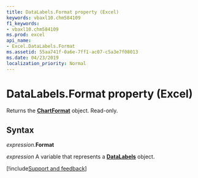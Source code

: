 ```yaml
---
title: DataLabels.Format property (Excel)
keywords: vbaxl10.chm584109
f1_keywords:
- vbaxl10.chm584109
ms.prod: excel
api_name:
- Excel.DataLabels.Format
ms.assetid: 55aa741f-0a6e-7ff1-ac07-c5a3e7f08013
ms.date: 04/23/2019
localization_priority: Normal
---
```



# DataLabels.Format property (Excel)

Returns the **[ChartFormat](Excel.ChartFormat.md)** object. Read-only.


## Syntax

_expression_.**Format**

_expression_ A variable that represents a **[DataLabels](Excel.DataLabels(object).md)** object.




[!include[Support and feedback](~/includes/feedback-boilerplate.md)]